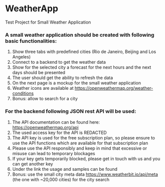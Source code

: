 # WeatherApp
Test Project for Small Weather Application

### A small weather application should be created with following basic functionalities:
1. Show three tabs with predefined cities (Rio de Janeiro, Beijing and Los Angeles)
1. Connect to a backend to get the weather data
1. Show for the selected city a forecast for the next hours and the next days should be presented
1. The user should get the ability to refresh the data
1. On the next page is a mockup for the small weather application
1. Weather icons are available at https://openweathermap.org/weather-conditions
1. Bonus: allow to search for a city


### For the backend following JSON rest API will be used:
1. The API documentation can be found here: https://openweathermap.org/api
1. The used access key for the API is REDACTED
1. The API key is used for the free subscription plan, so please ensure to use the API functions which are available for that subscription plan
1. Please use the API responsibly and keep in mind that excessive or misuse can lead to temporary blockages
1. If your key gets temporarily blocked, please get in touch with us and you can get another key
1. Under the link the usage and samples can be found
1. Bonus: use the small city meta data https://www.weatherbit.io/api/meta (the one with ~20,000 cities) for the city search